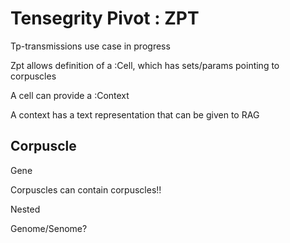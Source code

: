 # Tensegrity Pivot : ZPT

Tp-transmissions use case in progress

Zpt allows definition of a :Cell, which has sets/params pointing to corpuscles

A cell can provide a :Context 

A context has a text representation that can be given to RAG

## Corpuscle

Gene 

Corpuscles can contain corpuscles!!

Nested

Genome/Senome?